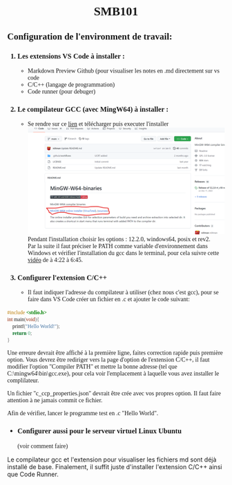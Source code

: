 <!-- ---------------CSS----------- -->
<style>
* {
    font-family: Verdana;
}

</style>
<!-- ---------------CSS----------- -->
<center><h1>SMB101</h1></center>

<h2>Configuration de l'environment de travail: </h2>

<ol>
     <h3><li> Les extensions VS Code à installer :</h3>
            <ul>
                <li>Markdown Preview Github (pour visualiser les notes en .md directement sur vs code</li>
                <li>C/C++ (langage de programmation)</li>
                <li> Code runner (pour debuger) </li>
            </ul>
        </li>
    <h3><li>Le compilateur GCC (avec MingW64) à installer :</h3>
            <ul>
                <li> Se rendre sur ce <a href="https://github.com/niXman/mingw-builds-binaries">lien</a> et télécharger puis executer l'installer
                <img src ="Openclassroom/compilateur.png">
                Pendant l'installation choisir les options : 12.2.0, windows64, posix et rev2.
                 <br>Par la suite il faut préciser le PATH comme variable d'environnement dans Windows et vérifier l'installation du gcc dans le terminal, pour cela suivre cette <a href="https://www.youtube.com/watch?v=8Jc26cmTtKM&ab_channel=GeekyScript">vidéo</a> de à 4:22 à 6:45.
                </li>
            </ul>
        </li>
    <h3><li> Configurer l'extension C/C++</h3>
            <ul>
                <li> Il faut indiquer l'adresse du compilateur à utiliser (chez nous c'est gcc), pour se faire dans VS Code créer un fichier en .c et ajouter le code suivant:
                </li>
            </ul>
        </li>
</ol>

```C
#include <stdio.h>
int main(void){
    printf("Hello World!");
    return 0;
}
```
Une erreure devrait être affiché à la première ligne, faites correction rapide puis première option.
Vous devrez être rediriger vers la page d'option de l'extension C/C++, il faut modifier l'option "Compiler PATH" et mettre la bonne adresse (tel que C:\mingw64\bin\gcc.exe), pour cela voir l'emplacement à laquelle vous avez installer le complilateur.

Un fichier "c_ccp_properties.json" devrait être crée avec vos propres option. Il faut faire attention à ne jamais commit ce fichier.

Afin de vérifier, lancer le programme test en .c "Hello World".

<ul>
    <h3><li> Configurer aussi pour le serveur virtuel Linux Ubuntu </h3> (voir comment faire)
    </li>
</ul>
Le compilateur gcc et l'extension pour visualiser les fichiers md sont déjà installé de base.
Finalement, il suffit juste d'installer l'extension C/C++ ainsi que Code Runner.